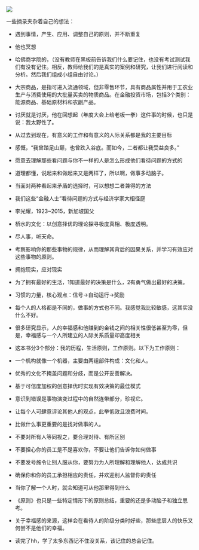 <img src="https://img-1301102143.cos.ap-beijing.myqcloud.com/202112111604111.jpg">

一些摘录夹杂着自己的想法：

- 遇到事情，产生、应用、调整自己的原则，并不断重复
- 他也冥想
- 哈佛商学院的，（没有教师在黑板前告诉我们什么要记住，也没有考试测试我们有没有记住。相反，教师给我们的是真实的案例和研究，让我们进行阅读和分析。然后我们组成小组自由讨论。）
- 大宗商品，是指可进入流通领域，但非零售环节，具有商品属性并用于工农业生产与消费使用的大批量买卖的物质商品。在金融投资市场，包括3个类别：能源商品、基础原材料和农副产品。
- 讨厌就是讨厌，他在回想起（年度大会上给老板一拳）这件事的时候，也只是说：我太野性了。



- 从过去到现在，有意义的工作和有意义的人际关系都是我的主要目标
- 感慨，“我曾踏足山巅，也曾跌入谷底。而如今，二者都让我受益良多。”
- 愿意去理解那些看问题与你不一样的人是怎么形成他们看待问题的方式的
- 道理都懂，说起来和做起来又是两样了，所以啊，做事多动脑子。
- 当面对两种看起来矛盾的选择时，可以想想二者兼得的方法
- 我们这些“金融人士”看待问题的方式与经济学家大相径庭
- 李光耀，1923~2015，新加坡国父
- 桥水的文化：以创意择优的理论探寻极度真相、极度透明。
- 尽人事，听天命。



- 考察影响你的那些事物的规律，从而理解其背后的因果关系，并学习有效应对这些事物的原则。
- 拥抱现实，应对现实
- 为了拥有最好的生活，1知道最好的决策是什么，2有勇气做出最好的决策。
- 习惯的力量，核心观点：信号->自动运行->奖励
- 每个人的人格都是不同的，做事的方式也不同。我感觉我比较敏感，这其实没什么不好。
- 很多研究显示，人的幸福感和他赚到的金钱之间的相关性很低甚至为零，但是，幸福感与一个人所建立的人际关系质量却高度相关



- 这本书分3个部分：我的历程，生活原则，工作原则。以下为工作原则：
- 一个机构就像一个机器，主要由两组部件构成：文化和人。
- 优秀的文化不掩盖问题和分歧，而是公开妥善解决。
- 基于可信度加权的创意择优时实现有效决策的最佳模式
- 意识到错误是事物演变过程中的自然连带部分，珍视它。
- 让每个人可肆意评论其他人的观点，此举低效且浪费时间。
- 比做什么事更重要的是找对做事的人。
- 不要对所有人等同视之，要合理对待、有所区别
- 不要担心你的员工是不是喜欢你，不要让他们告诉你如何做事
- 不要发号施令让别人服从你，要努力为人所理解和理解他人，达成共识
- 确保你和你的员工承担相应的责任，并欢迎别人监督你的责任
- 当你了解一个人时，就会知道可从他那里得到什么



- 《原则》也只是一些特定情形下的原则总结，重要的还是多动脑子和独立思考。
- 关于幸福感的来源，这样会在看待人的阶级分类时好些，那些底层人的快乐又何尝不是他们的幸福。
- 读完了hh，学了太多东西记不住没关系，该记住的总会记住。